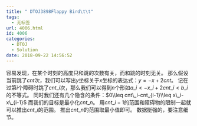 ```yaml
---
title: " DTOJ3898Flappy Bird\t\t"
tags:
  - 无标签
url: 4006.html
id: 4006
categories:
  - DTOJ
  - Solution
date: 2018-09-22 14:56:52
---
```


容易发现，在某个时刻的高度只和跳的次数有关，而和跳的时刻无关。 那么假设当前跳了$cnt$次，我们可以写出$y$坐标关于$x$坐标的表达式：$y=-x+2cnt$。 记在过第$i$个障碍时跳了$cnt\_i$次，那么我们可以得到$n$个形如$a\_i<-x\_i+2cnt\_i<b\_i$的不等式。 同时我们还有几个隐含的条件：$0\\leq cnt\_i-cnt_{i-1}\\leq x\_i-x\_{i-1}$ 而我们的目标是最小化$cnt\_n$。 用$cnt\_{i-1}$的范围和障碍物的限制一起就可以推出$cnt\_i$的范围。 推出$cnt\_n$的范围取最小值即可。 数据挺强的，要注意细节。